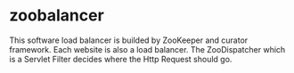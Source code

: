 # zoobalancer
This software load balancer is builded by ZooKeeper and curator framework. 
Each website is also a load balancer.
The ZooDispatcher which is a Servlet Filter decides where the Http Request should go.
